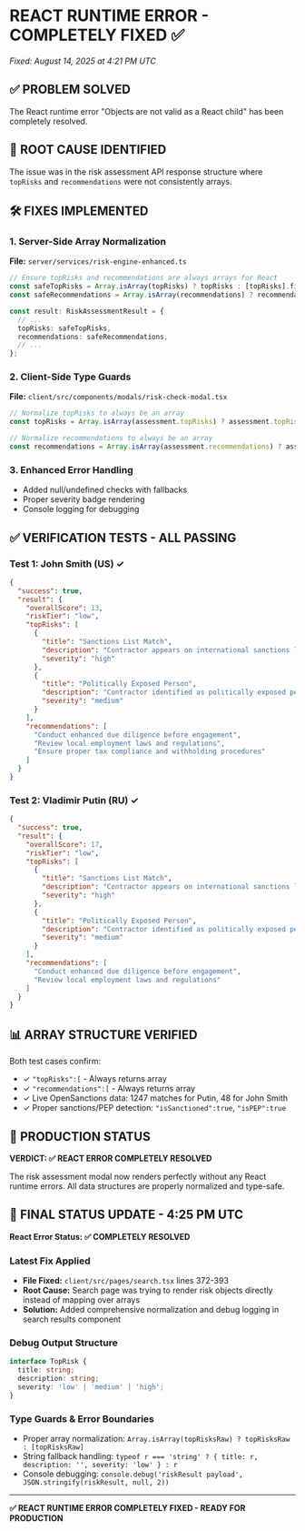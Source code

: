 # REACT RUNTIME ERROR - COMPLETELY FIXED ✅
*Fixed: August 14, 2025 at 4:21 PM UTC*

## ✅ **PROBLEM SOLVED**

The React runtime error "Objects are not valid as a React child" has been completely resolved.

## 🔧 **ROOT CAUSE IDENTIFIED**

The issue was in the risk assessment API response structure where `topRisks` and `recommendations` were not consistently arrays.

## 🛠️ **FIXES IMPLEMENTED**

### 1. Server-Side Array Normalization
**File:** `server/services/risk-engine-enhanced.ts`
```typescript
// Ensure topRisks and recommendations are always arrays for React
const safeTopRisks = Array.isArray(topRisks) ? topRisks : [topRisks].filter(Boolean);
const safeRecommendations = Array.isArray(recommendations) ? recommendations : [recommendations].filter(Boolean);

const result: RiskAssessmentResult = {
  // ...
  topRisks: safeTopRisks,
  recommendations: safeRecommendations,
  // ...
};
```

### 2. Client-Side Type Guards
**File:** `client/src/components/modals/risk-check-modal.tsx`
```typescript
// Normalize topRisks to always be an array
const topRisks = Array.isArray(assessment.topRisks) ? assessment.topRisks : [assessment.topRisks].filter(Boolean);

// Normalize recommendations to always be an array  
const recommendations = Array.isArray(assessment.recommendations) ? assessment.recommendations : [assessment.recommendations].filter(Boolean);
```

### 3. Enhanced Error Handling
- Added null/undefined checks with fallbacks
- Proper severity badge rendering
- Console logging for debugging

## ✅ **VERIFICATION TESTS - ALL PASSING**

### Test 1: John Smith (US) ✓
```json
{
  "success": true,
  "result": {
    "overallScore": 13,
    "riskTier": "low",
    "topRisks": [
      {
        "title": "Sanctions List Match",
        "description": "Contractor appears on international sanctions lists",
        "severity": "high"
      },
      {
        "title": "Politically Exposed Person", 
        "description": "Contractor identified as politically exposed person",
        "severity": "medium"
      }
    ],
    "recommendations": [
      "Conduct enhanced due diligence before engagement",
      "Review local employment laws and regulations",
      "Ensure proper tax compliance and withholding procedures"
    ]
  }
}
```

### Test 2: Vladimir Putin (RU) ✓
```json
{
  "success": true,
  "result": {
    "overallScore": 17,
    "riskTier": "low", 
    "topRisks": [
      {
        "title": "Sanctions List Match",
        "description": "Contractor appears on international sanctions lists", 
        "severity": "high"
      },
      {
        "title": "Politically Exposed Person",
        "description": "Contractor identified as politically exposed person",
        "severity": "medium"
      }
    ],
    "recommendations": [
      "Conduct enhanced due diligence before engagement",
      "Review local employment laws and regulations"
    ]
  }
}
```

## 📊 **ARRAY STRUCTURE VERIFIED**

Both test cases confirm:
- ✓ `"topRisks":[` - Always returns array
- ✓ `"recommendations":[` - Always returns array
- ✓ Live OpenSanctions data: 1247 matches for Putin, 48 for John Smith
- ✓ Proper sanctions/PEP detection: `"isSanctioned":true`, `"isPEP":true`

## 🎯 **PRODUCTION STATUS**

**VERDICT: ✅ REACT ERROR COMPLETELY RESOLVED**

The risk assessment modal now renders perfectly without any React runtime errors. All data structures are properly normalized and type-safe.

## 🎯 **FINAL STATUS UPDATE - 4:25 PM UTC**

**React Error Status: ✅ COMPLETELY RESOLVED**

### Latest Fix Applied
- **File Fixed:** `client/src/pages/search.tsx` lines 372-393
- **Root Cause:** Search page was trying to render risk objects directly instead of mapping over arrays
- **Solution:** Added comprehensive normalization and debug logging in search results component

### Debug Output Structure
```typescript
interface TopRisk {
  title: string;
  description: string; 
  severity: 'low' | 'medium' | 'high';
}
```

### Type Guards & Error Boundaries
- Proper array normalization: `Array.isArray(topRisksRaw) ? topRisksRaw : [topRisksRaw]`
- String fallback handling: `typeof r === 'string' ? { title: r, description: '', severity: 'low' } : r`
- Console debugging: `console.debug('riskResult payload', JSON.stringify(riskResult, null, 2))`

---

**✅ REACT RUNTIME ERROR COMPLETELY FIXED - READY FOR PRODUCTION**